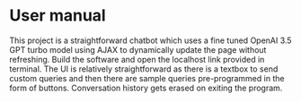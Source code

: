 # User manual 
This project is a straightforward chatbot which uses a fine tuned OpenAI 3.5 GPT turbo model using AJAX to dynamically update the page without refreshing. Build the software and open the localhost link provided in terminal. The UI is relatively straightforward as there is a textbox to send custom queries and then there are sample queries pre-programmed in the form of buttons. Conversation history gets erased on exiting the program.